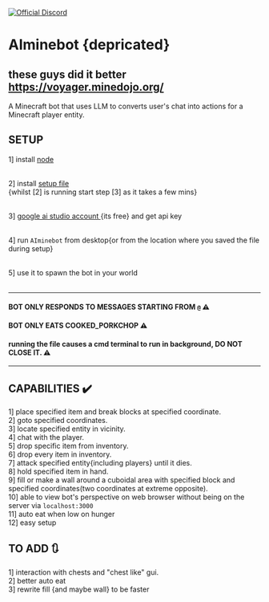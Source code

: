[![Official Discord](https://img.shields.io/static/v1.svg?label=OFFICIAL&message=DISCORD&color=blue&logo=discord&style=for-the-badge)](https://discord.gg/XetraY3Zuh)
# AIminebot {depricated}
## these guys did it better https://voyager.minedojo.org/
A Minecraft bot that uses LLM to converts user's chat into actions for a Minecraft player entity.
## SETUP

1] install [node](https://nodejs.org/en/download)<br><br>

2] install [setup file](https://github.com/Seshrut/AIminebot/releases) <br>
{whilst [2] is running start step [3] as it takes a few mins}<br><br>

3] [ google ai studio account ](https://makersuite.google.com/) {its free} and get api key<br><br>

4] run `AIminebot` from desktop{or from the location where you saved the file during setup}<br><br>

5] use it to spawn the bot in your world<br><br>

<hr>

#### BOT ONLY RESPONDS TO MESSAGES STARTING FROM `@` ⚠️
#### BOT ONLY EATS COOKED_PORKCHOP ⚠️
#### running the file causes a cmd terminal to run in background, DO NOT CLOSE IT. ⚠️

<hr>

## CAPABILITIES ✔️
1] place specified item and break blocks at specified coordinate.<br>
2] goto specified coordinates.<br>
3] locate specified entity in vicinity.<br>
4] chat with the player.<br>
5] drop specific item from inventory.<br>
6] drop every item in inventory.<br>
7] attack specified entity{including players} until it dies.<br>
8] hold specified item in hand.<br>
9] fill or make a wall around a cuboidal area with specified block and specified coordinates(two coordinates at extreme opposite).<br>
10] able to view bot's perspective on web browser without being on the server via `localhost:3000`<br>
11] auto eat when low on hunger<br>
12] easy setup<br>

## TO ADD 🔃
1] interaction with chests and "chest like" gui.<br>
2] better auto eat<br>
3] rewrite fill {and maybe wall} to be faster <br>
